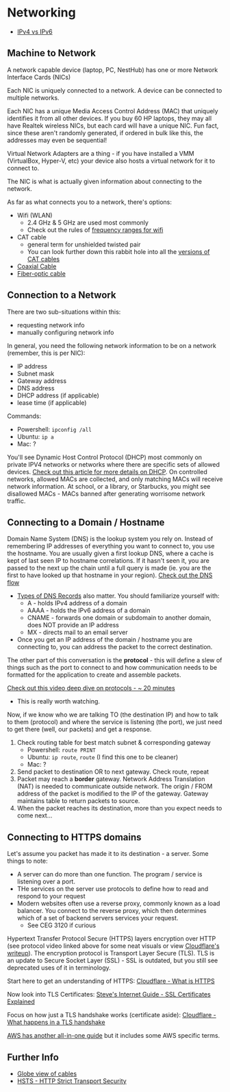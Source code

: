 # Networking

- [IPv4 vs IPv6](https://bluecatnetworks.com/blog/ipv4-vs-ipv6-whats-the-difference/)

## Machine to Network

A network capable device (laptop, PC, NestHub) has one or more Network Interface Cards (NICs)

Each NIC is uniquely connected to a network.  A device can be connected to multiple networks. 

Each NIC has a unique Media Access Control Address (MAC) that uniquely identifies it from all other devices.  If you buy 60 HP laptops, they may all have Realtek wireless NICs, but each card will have a unique NIC.  Fun fact, since these aren't randomly generated, if ordered in bulk like this, the addresses may even be sequential!

Virtual Network Adapters are a thing - if you have installed a VMM (VirtualBox, Hyper-V, etc) your device also hosts a virtual network for it to connect to.

The NIC is what is actually given information about connecting to the network.

As far as what connects you to a network, there's options:
- Wifi (WLAN)
    - 2.4 GHz & 5 GHz are used most commonly
    - Check out the rules of [frequency ranges for wifi](https://en.wikipedia.org/wiki/List_of_WLAN_channels)
- CAT cable
    - general term for unshielded twisted pair
    - You can look further down this rabbit hole into all the [versions of CAT cables](https://www.guru99.com/ethernet-cables-types.html)
- [Coaxial Cable](https://en.wikipedia.org/wiki/Coaxial_cable)
- [Fiber-optic cable](https://en.wikipedia.org/wiki/Fiber-optic_cable)


## Connection to a Network

There are two sub-situations within this: 
- requesting network info
- manually configuring network info

In general, you need the following network information to be on a network (remember, this is per NIC):
- IP address
- Subnet mask
- Gateway address
- DNS address
- DHCP address (if applicable)
- lease time (if applicable)

Commands:
- Powershell: `ipconfig /all`
- Ubuntu: `ip a`
- Mac: ?

You'll see Dynamic Host Control Protocol (DHCP) most commonly on private IPV4 networks or networks where there are specific sets of allowed devices.  [Check out this article for more details on DHCP](https://whatismyipaddress.com/dhcp).  On controlled networks, allowed MACs are collected, and only matching MACs will receive network information.  At school, or a library, or Starbucks, you might see disallowed MACs - MACs banned after generating worrisome network traffic.

## Connecting to a Domain / Hostname

Domain Name System (DNS) is the lookup system you rely on.  Instead of remembering IP addresses of everything you want to connect to, you use the hostname.  You are usually given a first lookup DNS, where a cache is kept of last seen IP to hostname correlations.  If it hasn't seen it, you are passed to the next up the chain until a full query is made (ie. you are the first to have looked up that hostname in your region).  [Check out the DNS flow](https://www.cloudflare.com/learning/dns/what-is-dns/)
- [Types of DNS Records](https://www.cloudflare.com/learning/dns/dns-records/) also matter.  You should familiarize yourself with:
    - A - holds IPv4 address of a domain
    - AAAA - holds the IPv6 address of a domain
    - CNAME - forwards one domain or subdomain to another domain, does NOT provide an IP address
    - MX - directs mail to an email server
- Once you get an IP address of the domain / hostname you are connecting to, you can address the packet to the correct destination.

The other part of this conversation is the **protocol** - this will define a slew of things such as the port to connect to and how communication needs to be formatted for the application to create and assemble packets.

[Check out this video deep dive on protocols - ~ 20 minutes](https://www.youtube.com/watch?v=d-zn-wv4Di8&t=4s&ab_channel=LiveOverflow)
- This is really worth watching.

Now, if we know who we are talking TO (the destination IP) and how to talk to them (protocol) and where the service is listening (the port), we just need to get there (well, our packets) and get a response.

1. Check routing table for best match subnet & corresponding gateway
    - Powershell: `route PRINT`
    - Ubuntu: `ip route`, `route` (I find this one to be cleaner)
    - Mac: ?
2. Send packet to destination OR to next gateway.  Check route, repeat
3. Packet may reach a **border** gateway.  Network Address Translation (NAT) is needed to communicate outside network.  The origin / FROM address of the packet is modified to the IP of the gateway.  Gateway maintains table to return packets to source.
4. When the packet reaches its destination, more than you expect needs to come next...

## Connecting to HTTPS domains

Let's assume you packet has made it to its destination - a server.  Some things to note:
- A server can do more than one function.  The program / service is listening over a port.
- THe services on the server use protocols to define how to read and respond to your request
- Modern websites often use a reverse proxy, commonly known as a load balancer.  You connect to the reverse proxy, which then determines which of a set of backend servers services your request.
    - See CEG 3120 if curious

Hypertext Transfer Protocol Secure (HTTPS) layers encryption over HTTP (see protocol video linked above for some neat visuals or view [Cloudflare's writeup](https://www.cloudflare.com/learning/ddos/glossary/hypertext-transfer-protocol-http/)).  The encryption protocol is Transport Layer Secure (TLS).  TLS is an update to Secure Socket Layer (SSL) - SSL is outdated, but you still see deprecated uses of it in terminology.

Start here to get an understanding of HTTPS: [Cloudflare - What is HTTPS](https://www.cloudflare.com/learning/ssl/what-is-https/)

Now look into TLS Certificates: [Steve's Internet Guide - SSL Certificates Explained](http://www.steves-internet-guide.com/ssl-certificates-explained/)

Focus on how just a TLS handshake works (certificate aside): [Cloudflare - What happens in a TLS handshake](https://www.cloudflare.com/learning/ssl/what-happens-in-a-tls-handshake/)

[AWS has another all-in-one guide](https://aws.amazon.com/what-is/ssl-certificate/) but it includes some AWS specific terms.

## Further Info

- [Globe view of cables](https://www.reddit.com/r/educationalgifs/comments/ujqljl/the_global_submarine_fiber_optic_cable_network/)
- [HSTS - HTTP Strict Transport Security](https://www.reddit.com/r/sysadmin/comments/uixjuq/hsts_http_strict_transport_security_what_it_is/)